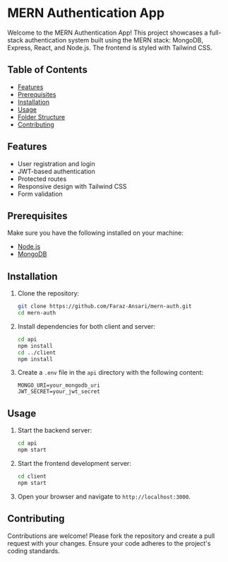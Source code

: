 # MERN Authentication App

Welcome to the MERN Authentication App! This project showcases a full-stack authentication system built using the MERN stack: MongoDB, Express, React, and Node.js. The frontend is styled with Tailwind CSS.

## Table of Contents

-   [Features](#features)
-   [Prerequisites](#prerequisites)
-   [Installation](#installation)
-   [Usage](#usage)
-   [Folder Structure](#folder-structure)
-   [Contributing](#contributing)

## Features

-   User registration and login
-   JWT-based authentication
-   Protected routes
-   Responsive design with Tailwind CSS
-   Form validation

## Prerequisites

Make sure you have the following installed on your machine:

-   [Node.js](https://nodejs.org/)
-   [MongoDB](https://www.mongodb.com/)

## Installation

1. Clone the repository:

    ```bash
    git clone https://github.com/Faraz-Ansari/mern-auth.git
    cd mern-auth
    ```

2. Install dependencies for both client and server:

    ```bash
    cd api
    npm install
    cd ../client
    npm install
    ```

3. Create a `.env` file in the `api` directory with the following content:
    ```
    MONGO_URI=your_mongodb_uri
    JWT_SECRET=your_jwt_secret
    ```

## Usage

1. Start the backend server:

    ```bash
    cd api
    npm start
    ```

2. Start the frontend development server:

    ```bash
    cd client
    npm start
    ```

3. Open your browser and navigate to `http://localhost:3000`.

## Contributing

Contributions are welcome! Please fork the repository and create a pull request with your changes. Ensure your code adheres to the project's coding standards.
